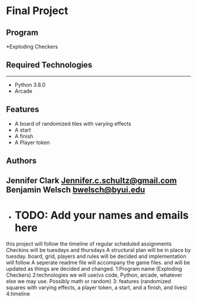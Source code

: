 # Final Project
## Program
*Exploding Checkers

## Required Technologies
---
* Python 3.8.0
* Arcade

## Features
* A board of randomized tiles with varying effects
* A start
* A finish
* A Player token


## Authors
Jennifer Clark Jennifer.c.schultz@gmail.com
Benjamin Welsch bwelsch@byui.edu
---
* # TODO: Add your names and emails here

this project will follow the timeline of regular scheduled assignments
Checkins will be tuesdays and thursdays
A structural plan will be in place by tuesday. 
board, grid, players and rules will be decided and implementation will follow
 A seperate readme file will accompany the game files. and will be updated as things are 
 decided and changed. 
1:Program name (Exploding Checkers)
2:technologies we will use(vs code, Python, arcade, whatever else we may use. Possibly math or random)
3: features (randomized squares with varying effects, a player token, a start, and a finish, and lives)
4:timeline
